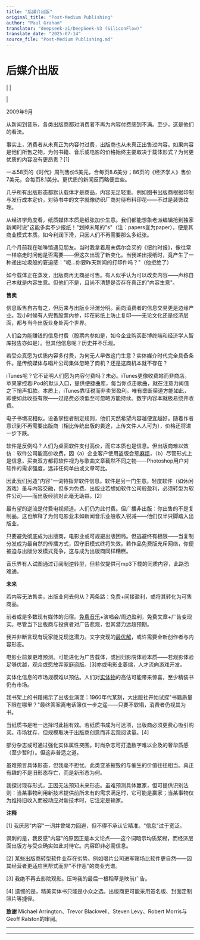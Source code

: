 ```yaml
---
title: "后媒介出版"
original_title: "Post-Medium Publishing"
author: "Paul Graham"
translator: "deepseek-ai/DeepSeek-V3 (SiliconFlow)"
translate_date: "2025-07-14"
source_file: "Post-Medium Publishing.md"
---
```


# 后媒介出版

| | [](index.html)  
  
|   
  
2009年9月  
  
从新闻到音乐，各类出版商都对消费者不再为内容付费感到不满。至少，这是他们的看法。  
  
事实上，消费者从未真正为内容付过费，出版商也从未真正出售过内容。如果内容是他们所售之物，为何书籍、音乐或电影的价格始终主要取决于载体形式？为何更优质的内容没有更昂贵？[1]  
  
一本58页的《时代》周刊售价5美元，合每页8.6美分；86页的《经济学人》售价7美元，合每页8.1美分。更优质的新闻反而略便宜些。  
  
几乎所有出版形态都默认载体才是商品，内容无足轻重。例如图书出版商根据印制与发行成本定价，对待书中的文字就像纺织厂商对待布料印花——不过是装饰纹理。  
  
从经济学角度看，纸质媒体本质是纸张加价生意。我们都能想象老派编辑抢到独家新闻时说"这能多卖不少报纸！"划掉末尾的"s"（注：papers变为paper），便是其商业模式本质。如今利润下滑，只因人们不再需要那么多纸张。  
  
几个月前我在咖啡馆遇见朋友。当时我拿着周末偶尔会买的《纽约时报》，像往常一样临走时问他是否需要——但这次出现了新变化。当我递出报纸时，竟产生了一种递出垃圾般的窘迫感："呃…你要昨天新闻的打印件吗？"（他拒绝了）  
  
如今载体正在蒸发，出版商再无商品可售。有人似乎认为可以改卖内容——声称自己本就是内容生意。但他们不是，且尚不清楚是否存在真正的"内容生意"。  
  
**售卖**  
  
信息贩售自古有之，但历来与出版业泾渭分明。面向消费者的信息交易更是边缘产业。我小时候有人兜售股票内参，印在彩纸上防止复印——无论文化还是经济层面，都与当今出版业身处两个世界。  
  
人们会为能赚钱的信息付费（股票内参如是，如今企业购买彭博终端和经济学人智库报告亦如是）。但其他信息呢？历史并不乐观。  
  
若受众真愿为优质内容多付费，为何无人早做这门生意？实体媒介时代完全具备条件。是传统媒体与唱片公司集体忽略了商机？还是这商机本就不存在？  
  
iTunes呢？它不证明人们愿为内容付费吗？未必。iTunes更像收费站而非商店。苹果掌控着iPod的默认入口，提供便捷曲库，每当你点击歌曲，就在注意力阈值之下悄声扣款。本质上，iTunes靠征税而非卖货盈利。唯有垄断渠道方能如此，即便如此收益有限——过路费必须低至可忽略方能持续。数字内容本就极易绕开收费。  
  
电子书境况相似。设备掌控者制定规则，他们天然希望内容越便宜越好。随着作者意识到不再需要出版商（相比传统出版的畏途，上传文件人人可为），价格还将进一步下跌。  
  
软件是反例吗？人们为桌面软件支付高价，而它本质也是信息。但出版商难以效仿：软件公司能高价收费，因（a）企业客户使用盗版会惹[麻烦](http://www.bsa.org/country/News%20and%20Events/News%20Archives/en/2009/en-08312009-mueller.aspx?sc_lang=en)，（b）尽管形式上是信息，买卖双方都将软件视为与歌曲文章截然不同之物——Photoshop用户对软件的需求强度，远非任何单曲或文章可比。  
  
因此我们另造"内容"一词特指非软件信息。软件是另一门生意。轻度软件（如休闲游戏）虽与内容交融，但多为免费。出版业若想如软件公司般盈利，必须转型为软件公司——而出版经验对此毫无助益。[2]  
  
最有望的逆流是付费电视频道。人们仍为此付费。但广播非出版：你出售的不是复制品。这也解释了为何电影业未如新闻音乐业般收入锐减——他们仅半只脚踏入出版业。  
  
只要避免彻底成为出版商，电影业或可规避出版困局。但逃避终有极限——当复制分发成为最自然的传播方式，固守旧模式终将失效。若作品免费版充斥网络，你便被迫与出版分发模式竞争，这与成为出版商同样糟糕。  
  
音乐界有人试图通过订阅制逆转型，但若仅提供可mp3下载的同质内容，此路恐难通。  
  
**未来**  
  
若内容无法售卖，出版业何去何从？两条路：免费+间接盈利，或将其转化为可售商品。  
  
前者或是多数现有媒体的归宿。[免费音乐](http://thesixtyone.com)+演唱会/周边盈利，免费文章+广告变现实。尽管当下出版商与投资者对广告悲观，但其潜力远超预期。  
  
我并非断言现有玩家能兑现这潜力。文字变现的[最优解](http://ycombinator.com/rfs1.html)，或许需要全新创作者与内容形态。  
  
电影业前景更难预测。可能进化为广告载体，或回归影院体验本质——若观影体验足够优越，观众或愿放弃家庭盗版。[3]亦或电影业萎缩，人才流向游戏开发。  
  
实体化信息的市场规模难以预估。人们对[实体物](stuff.html)的高估可能带来惊喜，至少精装书仍有市场。  
  
我书架上的书籍揭示了出版业演变：1960年代某刻，大出版社开始试探"书籍质量下限在哪里？"最终答案离电话簿仅一步之遥——只要不软塌，消费者仍视其为书。  
  
当纸质书是唯一选择时此招有效。若纸质书成为可选项，出版商必须更费心吸引购买。市场犹存，但规模取决于出版商创意而非宏观阅读量。[4]  
  
部分杂志或可通过强化实体属性突围。时尚杂志可打造数字难以企及的奢华质感（至少暂时）。但这非普适之道。  
  
虽难预言具体形态，但我毫不担忧。此类变革摧毁的与催生的价值往往相当。真正有趣的不是旧形态存亡，而是新形态为何。  
  
我探讨现存形式，正因无法预知未来形态。虽难预测具体赢家，但可提供识别法则：当某事物利用新技术提供前所未有的需求满足时，它可能是赢家；当某事物仅为维持旧收入而被动应对新技术时，它注定是输家。  
  
  
  
  
  
**注释**  
  
[1] 我厌恶"内容"一词并曾竭力回避，但不得不承认它精准。"信息"过于宽泛。  
  
讽刺的是，我反感"内容"的原因正是本文论点——这个词暗示均质浆糊，而经济层面出版方与受众确实如此对待它。内容即非必需信息。  
  
[2] 某些出版商转型软件业存在劣势。例如唱片公司进军赌场比软件更自然——因其经营者更适应黑帮式而非"不作恶"的商业光谱。  
  
[3] 我绝不再去影院观影。压垮我的最后一根稻草是映前广告。  
  
[4] 遗憾的是，精美实体书只能是小众之选。出版商更可能采用签名版、封面定制照片等捷径。  
  
**致谢** Michael Arrington、Trevor Blackwell、Steven Levy、Robert Morris与Geoff Ralston的审阅。

***  
  
---